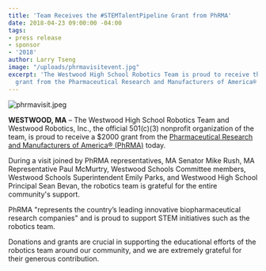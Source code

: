 ```yaml
---
title: 'Team Receives the #STEMTalentPipeline Grant from PhRMA'
date: 2018-04-23 09:00:00 -04:00
tags:
- press release
- sponsor
- '2018'
author: Larry Tseng
image: "/uploads/phrmavisitevent.jpg"
excerpt: 'The Westwood High School Robotics Team is proud to receive the #STEMTalentPipeline
  grant from the Pharmaceutical Research and Manufacturers of America® (PhRMA)'
---
```


![phrmavisit.jpeg](/uploads/phrmavisitevent.jpg)

**WESTWOOD, MA** – The Westwood High School Robotics Team and Westwood Robotics, Inc., the official 501(c)(3) nonprofit organization of the team, is proud to receive a $2000 grant from the [Pharmaceutical Research and Manufacturers of America® (PhRMA)](https://www.phrma.org) today.

During a visit joined by PhRMA representatives, MA Senator Mike Rush, MA Representative Paul McMurtry, Westwood Schools Committee members, Westwood Schools Superintendent Emily Parks, and Westwood High School Principal Sean Bevan, the robotics team is grateful for the entire community's support.

PhRMA "represents the country’s leading innovative biopharmaceutical research companies" and is proud to support STEM initiatives such as the robotics team.

Donations and grants are crucial in supporting the educational efforts of the robotics team around our community, and we are extremely grateful for their generous contribution.
